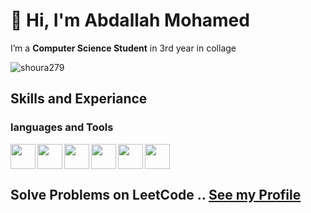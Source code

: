 
<!-- name and who i am start -->
# 👋 Hi, I'm Abdallah Mohamed
I’m a **Computer Science Student** in 3rd year in collage
<!-- name and who i am end -->


<p align="left"> <img src="https://komarev.com/ghpvc/?username=shoura279&label=Profile%20views&color=0e75b6&style=flat" alt="shoura279" /> </p>


## Skills and Experiance

### languages and Tools
<img src="https://cdn-icons-png.flaticon.com/512/5968/5968350.png" width="40" align="left"> <!-- python -->
<img src="https://cdn-icons-png.flaticon.com/512/5968/5968282.png" width="40" align="left"> <!-- java -->
<img src="https://cdn-icons-png.flaticon.com/512/6132/6132222.png" width="40" align="left"> <!-- C++ -->
<img src="https://git-scm.com/images/logos/downloads/Git-Icon-1788C.png" width="40" align="left"> <!-- Git -->
<img src="https://cdn-icons-png.flaticon.com/512/1051/1051326.png" width="40" align="left"> <!-- Github -->
<img src="https://seeklogo.com/images/J/javascript-js-logo-2949701702-seeklogo.com.png" width="40"> <!-- JS -->


## Solve Problems on **LeetCode** .. [See my Profile](https://leetcode.com/abdullamoohammed/)

